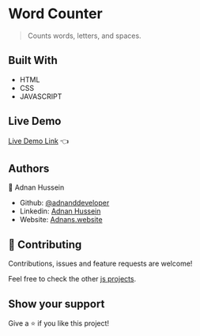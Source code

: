 <!--
*** Thanks for checking out this README Template. If you have a suggestion that would
*** make this better, please fork the repo and create a pull request or simply open
*** an issue with the tag "enhancement".
*** Thanks again! Now go create something AMAZING! :D
-->

<!-- PROJECT SHIELDS -->
<!--
*** I'm using markdown "reference style" links for readability.
*** Reference links are enclosed in brackets [ ] instead of parentheses ( ).
*** See the bottom of this document for the declaration of the reference variables
*** for contributors-url, forks-url, etc. This is an optional, concise syntax you may use.
*** https://www.markdownguide.org/basic-syntax/#reference-style-links
-->
# Word Counter

> Counts words, letters, and spaces.

## Built With
- HTML
- CSS
- JAVASCRIPT

## Live Demo

[Live Demo Link](https://adddeveloper.github.io/js-projects/10.%20Word%20Counter) :point_left:

## Authors
👤 Adnan Hussein
- Github: [@adnanddeveloper](https://github.com/adnanddeveloper)
- Linkedin: [Adnan Hussein](https://www.linkedin.com/in/adnan-hussein-b82a80216/)
- Website: [Adnans.website](https://www.adnans.website/)

## 🤝 Contributing
Contributions, issues and feature requests are welcome!

Feel free to check the other [js projects](https://github.com/adddeveloper/js-projects).

## Show your support

Give a ⭐️ if you like this project!
